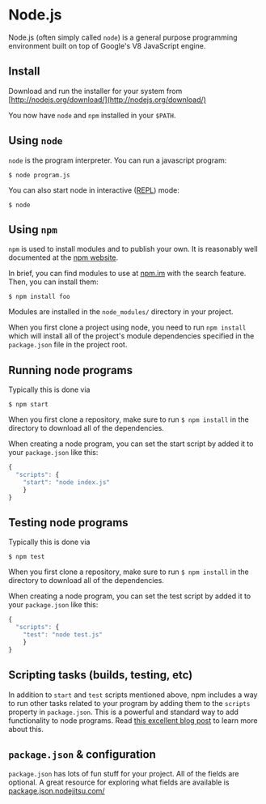 # Node.js
Node.js (often simply called `node`) is a general purpose programming environment built on top of Google's V8 JavaScript engine.

## Install
Download and run the installer for your system from [http://nodejs.org/download/](http://nodejs.org/download/)

You now have `node` and `npm` installed in your `$PATH`.


## Using `node`
`node` is the program interpreter. You can run a javascript program:

```console
$ node program.js
```

You can also start node in interactive ([REPL](http://nodejs.org/api/repl.html)) mode:
```console
$ node
```


## Using `npm`
`npm` is used to install modules and to publish your own. It is reasonably well documented at the [npm website](https://www.npmjs.org/doc/cli/npm.html).

In brief, you can find modules to use at [npm.im](https://npm.im) with the search feature. Then, you can install them:

```console
$ npm install foo
```

Modules are installed in the `node_modules/` directory in your project.

When you first clone a project using node, you need to run `npm install` which will install all of the project's module dependencies specified in the `package.json` file in the project root.


## Running node programs
Typically this is done via
```console
$ npm start
```

When you first clone a repository, make sure to run `$ npm install` in the directory to download all of the dependencies.

When creating a node program, you can set the start script by added it to your `package.json` like this:
```js
{
  "scripts": {
    "start": "node index.js"
    }
}
```


## Testing node programs
Typically this is done via
```console
$ npm test
```

When you first clone a repository, make sure to run `$ npm install` in the directory to download all of the dependencies.

When creating a node program, you can set the test script by added it to your `package.json` like this:
```js
{
  "scripts": {
    "test": "node test.js"
    }
}
```


## Scripting tasks (builds, testing, etc)
In addition to `start` and `test` scripts mentioned above, npm includes a way to run other tasks related to your program by
adding them to the `scripts` property in `package.json`. This is a powerful and standard way to add functionality to node
programs. Read [this excellent blog post](http://substack.net/task_automation_with_npm_run) to learn more about this.


## `package.json` & configuration
`package.json` has lots of fun stuff for your project. All of the fields are optional. A great resource for exploring what fields are available is [package.json.nodejitsu.com/](http://package.json.nodejitsu.com/)
